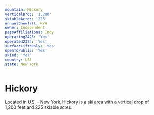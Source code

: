 ```yaml
---
mountain: Hickory
verticalDrop: '1,200'
skiableAcres: '225'
annualSnowfall: N/A
owner: Independent
passAffiliations: Indy
operating2425: 'Yes'
operated2324: 'Yes'
surfaceLiftsOnly: 'Yes'
openToPublic: 'Yes'
skied: 'Yes'
country: USA
state: New York
---
```


# Hickory

Located in U.S. - New York, Hickory is a ski area with a vertical drop of 1,200 feet and 225 skiable acres.
